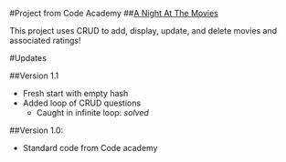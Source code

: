 #Project from Code Academy
##[A Night At The Movies](http://www.codecademy.com/courses/ruby-beginner-en-0i8v1/0/1?curriculum_id=5059f8619189a5000201fbcb)

This project uses CRUD to add, display, update, and delete movies and associated ratings!

#Updates

##Version 1.1
* Fresh start with empty hash
* Added loop of CRUD questions
  * Caught in infinite loop: *solved*

##Version 1.0:
* Standard code from Code academy